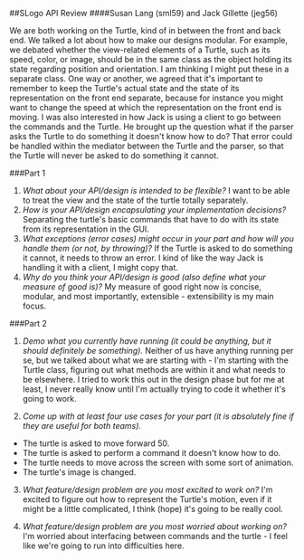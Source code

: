 ##SLogo API Review
####Susan Lang (sml59) and Jack Gillette (jeg56)

We are both working on the Turtle, kind of in between the front and back end. We talked a lot about how to make our designs modular. For example, we debated whether the view-related elements of a Turtle, such as its speed, color, or image, should be in the same class as the object holding its state regarding position and orientation. I am thinking I might put these in a separate class. One way or another, we agreed that it's important to remember to keep the Turtle's actual state and the state of its representation on the front end separate, because for instance you might want to change the speed at which the representation on the front end is moving. I was also interested in how Jack is using a client to go between the commands and the Turtle. He brought up the question what if the parser asks the Turtle to do something it doesn't know how to do? That error could be handled within the mediator between the Turtle and the parser, so that the Turtle will never be asked to do something it cannot.

###Part 1
1. *What about your API/design is intended to be flexible?*
    I want to be able to treat the view and the state of the turtle totally separately.
2. *How is your API/design encapsulating your implementation decisions?*
    Separating the turtle's basic commands that have to do with its state from its representation in the GUI.
3. *What exceptions (error cases) might occur in your part and how will you handle them (or not, by throwing)?*
    If the Turtle is asked to do something it cannot, it needs to throw an error. I kind of like the way Jack is handling it with a client, I might copy that.
4. *Why do you think your API/design is good (also define what your measure of good is)?*
   My measure of good right now is concise, modular, and most importantly, extensible - extensibility is my main focus.
   

###Part 2
1. *Demo what you currently have running (it could be anything, but it should definitely be something).*
    Neither of us have anything running per se, but we talked about what we are starting with - I'm starting with the Turtle class, figuring out what methods are within it and what needs to be elsewhere. I tried to work this out in the design phase but for me at least, I never really know until I'm actually trying to code it whether it's going to work.
    
2. *Come up with at least four use cases for your part (it is absolutely fine if they are useful for both teams).*
* The turtle is asked to move forward 50.
* The turtle is asked to perform a command it doesn't know how to do.
* The turtle needs to move across the screen with some sort of animation.
* The turtle's image is changed.
3. *What feature/design problem are you most excited to work on?*
    I'm excited to figure out how to represent the Turtle's motion, even if it might be a little complicated, I think (hope) it's going to be really cool.
    
4. *What feature/design problem are you most worried about working on?*
    I'm worried about interfacing between commands and the turtle - I feel like we're going to run into difficulties here.